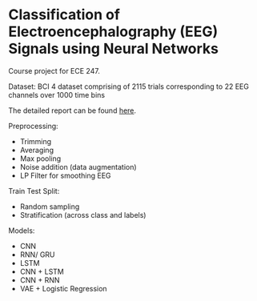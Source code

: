 # Classification of Electroencephalography (EEG) Signals using Neural Networks

Course project for ECE 247. 

Dataset: BCI 4 dataset comprising of 2115 trials corresponding to 22 EEG channels over 1000 time bins

The detailed report can be found [here](https://github.com/ronakkaoshik42/EEG_action_classification/blob/main/EEG_Classification_Final_Report.pdf).

Preprocessing:
- Trimming
- Averaging
- Max pooling
- Noise addition (data augmentation)
- LP Filter for smoothing EEG

Train Test Split:
- Random sampling
- Stratification (across class and labels)

Models:
- CNN
- RNN/ GRU
- LSTM
- CNN + LSTM
- CNN + RNN
- VAE + Logistic Regression
